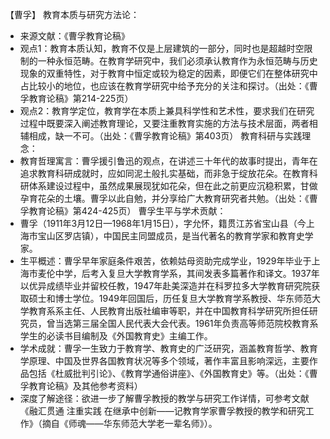 【曹孚】
教育本质与研究方法论：
- 来源文献：《曹孚教育论稿》
- 观点1：教育本质认知，教育不仅是上层建筑的一部分，同时也是超越时空限制的一种永恒范畴。在教育学研究中，我们必须承认教育作为永恒范畴与历史现象的双重特性，对于教育中恒定或较为稳定的因素，即便它们在整体研究中占比较小的地位，也应该在教育学研究中给予充分的关注和探讨。（出处：《曹孚教育论稿》第214-225页）
- 观点2：教育学定位，教育学在本质上兼具科学性和艺术性，要求我们在研究过程中既要深入阐述教育理论，又要注重教育实施的方法与技术层面，两者相辅相成，缺一不可。（出处：《曹孚教育论稿》第403页）
教育科研与实践理念：
- 教育哲理寓言：曹孚援引鲁迅的观点，在讲述三十年代的故事时提出，青年在追求教育科研成就时，应如同泥土般扎实基础，而非急于绽放花朵。在教育科研体系建设过程中，虽然成果展现犹如花朵，但在此之前更应沉稳积累，甘做孕育花朵的土壤。曹孚以此自勉，并分享给广大教育研究者共勉。（出处：《曹孚教育论稿》第424-425页）
曹孚生平与学术贡献：
- 曹孚（1911年3月12日—1968年1月15日），字允怀，籍贯江苏省宝山县（今上海市宝山区罗店镇），中国民主同盟成员，是当代著名的教育学家和教育史学家。
- 生平概述：曹孚早年家庭条件艰苦，依赖姑母资助完成学业，1929年毕业于上海市麦伦中学，后考入复旦大学教育学系，其间发表多篇著作和译文。1937年以优异成绩毕业并留校任教，1947年赴美深造并在科罗拉多大学教育研究院获取硕士和博士学位。1949年回国后，历任复旦大学教育学系教授、华东师范大学教育系系主任、人民教育出版社编审等职，并在中国教育科学研究所担任研究员，曾当选第三届全国人民代表大会代表。1961年负责高等师范院校教育系学生的必读书目编制及《外国教育史》主编工作。
- 学术成就：曹孚一生致力于教育学、教育史的广泛研究，涵盖教育哲学、教育学原理、中国及世界各国教育状况等多个领域，著作丰富且影响深远，主要作品包括《杜威批判引论》、《教育学通俗讲座》、《外国教育史》等。（出处：《曹孚教育论稿》及其他参考资料）
- 深度了解途径：欲进一步了解曹孚教授的教学与研究工作详情，可参考文献《融汇贯通 注重实践 在继承中创新——记教育学家曹孚教授的教学和研究工作》（摘自《师魂——华东师范大学老一辈名师》）。
